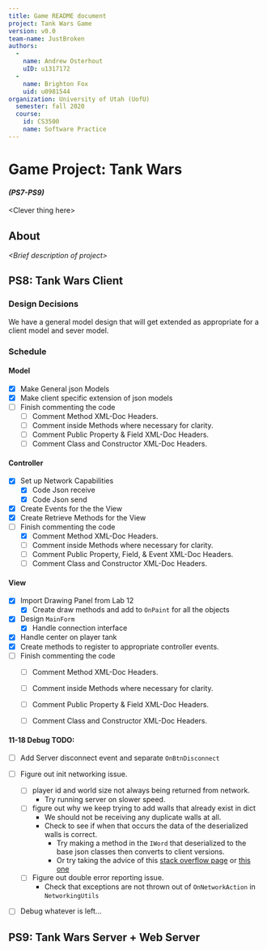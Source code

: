 ```yaml
---
title: Game README document
project: Tank Wars Game
version: v0.0
team-name: JustBroken
authors: 
  -
    name: Andrew Osterhout
    uID: u1317172
  -
    name: Brighton Fox
    uid: u0981544
organization: University of Utah (UofU)
  semester: fall 2020
  course: 
    id: CS3500
    name: Software Practice
---
```

<!-- << HTML Header for html stuff >> -->




<!-- << Begin Markdown Document >> -->

  Game Project: Tank Wars 
===========================
#### _(PS7-PS9)_

&lt;Clever thing here&gt;

## About
_&lt;Brief description of project&gt;_


## PS8: Tank Wars Client
<!-- 
  *   README Requirements 
  * =======================
  *   (From PS8 assignment brief)
  * Your project README should document all of your design decisions, 
  *   as well as detailing any features you wish the graders to be aware of.
  *
  * This file will be the "first stop" when your work is being evaluated. 
  * Set the tone by doing a good job describing what works and doesn't work, 
  *   as well as listing interesting things (i.e., features) 
  *   that you would like the graders to be aware of. 
  -->

### Design Decisions
We have a general model design that will get extended as appropriate for a client model and sever model.

### Schedule
#### Model
-[X] Make General json Models
-[X] Make client specific extension of json models
-[ ] Finish commenting the code
  -[ ] Comment Method XML-Doc Headers.
  -[ ] Comment inside Methods where necessary for clarity.
  -[ ] Comment Public Property & Field XML-Doc Headers.
  -[ ] Comment Class and Constructor XML-Doc Headers.

#### Controller
-[X] Set up Network Capabilities
  -[X] Code Json receive
  -[X] Code Json send
-[X] Create Events for the the View
-[X] Create Retrieve Methods for the View
-[ ] Finish commenting the code
  -[X] Comment Method XML-Doc Headers.
  -[ ] Comment inside Methods where necessary for clarity.
  -[ ] Comment Public Property, Field, & Event XML-Doc Headers.
  -[ ] Comment Class and Constructor XML-Doc Headers.

#### View 
-[X] Import Drawing Panel from Lab 12
  -[X] Create draw methods and add to `OnPaint` for all the objects
-[X] Design `MainForm`
  -[X] Handle connection interface
-[X] Handle center on player tank
-[X] Create methods to register to appropriate controller events.
-[ ] Finish commenting the code
  -[ ] Comment Method XML-Doc Headers.
  -[ ] Comment inside Methods where necessary for clarity.
  -[ ] Comment Public Property & Field XML-Doc Headers.
  -[ ] Comment Class and Constructor XML-Doc Headers.


#### 11-18 Debug TODO:
-[ ] Add Server disconnect event and separate `OnBtnDisconnect`
-[ ] Figure out init networking issue.
  -[ ] player id and world size not always being returned from network.
    - Try running server on slower speed.
  -[ ] figure out why we keep trying to add walls that already exist in dict
    - We should not be receiving any duplicate walls at all.
    - Check to see if when that occurs the data of the deserialized walls is correct.
      - Try making a method in the `IWord` that deserialized to the base json classes then converts to client versions.
      - Or try taking the advice of this [stack overflow page](https://stackoverflow.com/questions/22465868/deserialize-into-correct-child-objects) or [this one](https://stackoverflow.com/questions/5951043/how-to-inherit-the-attribute-from-interface-to-object-when-serializing-it-using)
  -[ ] Figure out double error reporting issue.
    - Check that exceptions are not thrown out of `OnNetworkAction` in `NetworkingUtils`
-[ ] Debug whatever is left...



## PS9: Tank Wars Server + Web Server
<!-- Useful link when we need to set up ASP.NET https://www.syncfusion.com/blogs/post/how-to-develop-an-asp-net-core-application-using-visual-studio-code.aspx -->



<!-- << End of Markdown Document >> -->
